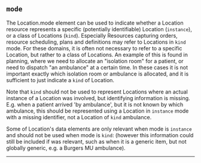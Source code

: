 ## `mode`

The Location.mode element can be used to indicate whether a Location resource represents a specific (potentially identifiable) Location (`instance`), or a class of Locations (`kind`). Especially Resources capturing orders, resource scheduling, plans and definitions may refer to Locations in `kind` mode. For these domains, it is often not necessary to refer to a specific Location, but rather to a class of Locations. An example of this is found in planning, where we need to allocate an "isolation room" for a patient, or need to dispatch "an ambulance" at a certain time. In these cases it is not important exactly which isolation room or ambulance is allocated, and it is sufficient to just indicate a `kind` of Location.

Note that `kind` should not be used to represent Locations where an actual instance of a Location was involved, but identifying information is missing. E.g. when a patient arrived 'by ambulance', but it is not known by which ambulance, this should be represented using a Location in `instance` mode with a missing identifier, not a Location of `kind` ambulance.

Some of Location's data elements are only relevant when mode is `instance` and should not be used when mode is `kind`:
(however this information could still be included if was relevant, such as when it is a generic item, but not globally generic, e.g. a Burgers MU ambulance).

---
